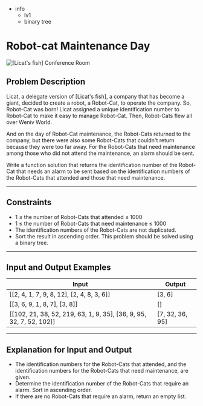 - info
    - lv1
    - binary tree

# Robot-cat Maintenance Day
![[Licat's fish] Conference Room](./17_1.webp)

## Problem Description
Licat, a delegate version of [Licat's fish], a company that has become a giant, decided to create a robot, a Robot-Cat, to operate the company. So, Robot-Cat was born! Licat assigned a unique identification number to Robot-Cat to make it easy to manage Robot-Cat. Then, Robot-Cats flew all over Weniv World.

And on the day of Robot-Cat maintenance, the Robot-Cats returned to the company, but there were also some Robot-Cats that couldn't return because they were too far away. For the Robot-Cats that need maintenance among those who did not attend the maintenance, an alarm should be sent.


Write a function solution that returns the identification number of the Robot-Cat that needs an alarm to be sent based on the identification numbers of the Robot-Cats that attended and those that need maintenance.

---

## Constraints

- 1 ≤ the number of Robot-Cats that attended ≤ 1000 
- 1 ≤ the number of Robot-Cats that need maintenance ≤ 1000 
- The identification numbers of the Robot-Cats are not duplicated. 
- Sort the result in ascending order. This problem should be solved using a binary tree.

---

## Input and Output Examples

| Input                                  | Output  |
| ------------------------------------ | ------- |
| [[2, 4, 1, 7, 9, 8, 12], [2, 4, 8, 3, 6]] | [3, 6] |
| [[3, 6, 9, 1, 8, 7], [3, 8]] | [] |
| [[102, 21, 38, 52, 219, 63, 1, 9, 35], [36, 9, 95, 32, 7, 52, 102]] | [7, 32, 36, 95] |

---

## Explanation for Input and Output

- The identification numbers for the Robot-Cats that attended, and the identification numbers for the Robot-Cats that need maintenance, are given. 
- Determine the identification number of the Robot-Cats that require an alarm. Sort in ascending order. 
- If there are no Robot-Cats that require an alarm, return an empty list.